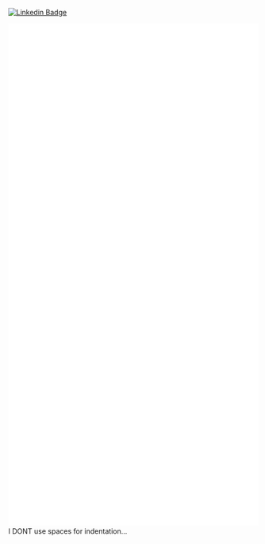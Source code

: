 [![Linkedin Badge](https://img.shields.io/badge/-@pablopt-blue?style=flat&logo=Linkedin&logoColor=white&link=https://www.linkedin.com/in/pablopt/)](https://www.linkedin.com/in/pablopt/)

![metrics](https://github.com/pablo-tx/pablo-tx/blob/main/github-metrics.svg)
I DONT use spaces for indentation...
